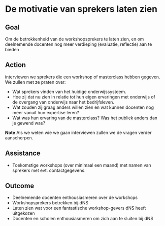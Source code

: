 # De motivatie van sprekers laten zien

## Goal
Om de betrokkenheid van de workshopsprekers te laten zien, en om deelnemende docenten nog meer verdieping (evaluatie, reflectie) aan te bieden

## Action

interviewen we sprekers die een workshop of masterclass hebben gegeven. We zullen met ze praten over:

* Wat sprekers vinden van het huidige onderwijssysteem. 
* Hoe zij dat nu zien in relatie tot hun eigen ervaringen met onderwijs of de overgang van onderwijs naar het bedrijfsleven.
* Wat zouden zij graag anders willen zien en wat kunnen docenten nog meer vanuit hun expertise leren? 
* Wat was hun ervaring van de masterclass? Was het publiek anders dan je gewend was?

**Note**
Als we weten wie we gaan interviewen zullen we de vragen verder aanscherpen.   

## Assistance

* Toekomstige workshops (over minimaal een maand) met namen van sprekers met evt. contactgegevens.

## Outcome
* Deelnemende docenten enthousiasmeren over de workshops
* Workshopsprekers betrekken bij dNS
* Laten zien wat voor een fantastische workshop-gevers dNS heeft uitgekozen
* Docenten en scholen enthousiasmeren om zich aan te sluiten bij dNS



